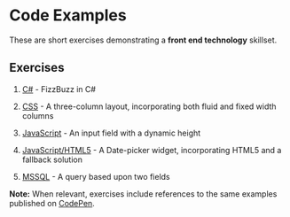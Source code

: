 Code Examples
=============

These are short exercises demonstrating a **front end technology** skillset.

Exercises
---------

1. [C#](https://github.com/vo2max/code-examples/tree/master/C%23) - FizzBuzz in C#

2. [CSS](https://github.com/vo2max/code-examples/tree/master/CSS) - A three-column layout, incorporating both fluid and fixed width columns

3. [JavaScript](https://github.com/vo2max/code-examples/tree/master/JavaScript/Example1) - An input field with a dynamic height

4. [JavaScript/HTML5](https://github.com/vo2max/code-examples/tree/master/JavaScript/Example2) - A Date-picker widget, incorporating HTML5 and a fallback solution

5. [MSSQL](https://github.com/vo2max/code-examples/tree/master/MSSQL) - A query based upon two fields 

**Note:** When relevant, exercises include references to the same examples published on [CodePen](http://codepen.io).
